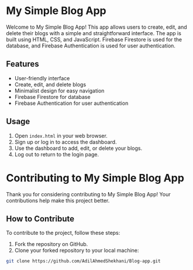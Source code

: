 # My Simple Blog App

Welcome to My Simple Blog App! This app allows users to create, edit, and delete their blogs with a simple and straightforward interface. The app is built using HTML, CSS, and JavaScript. Firebase Firestore is used for the database, and Firebase Authentication is used for user authentication.

## Features

- User-friendly interface
- Create, edit, and delete blogs
- Minimalist design for easy navigation
- Firebase Firestore for database
- Firebase Authentication for user authentication

## Usage

1. Open `index.html` in your web browser.
2. Sign up or log in to access the dashboard.
3. Use the dashboard to add, edit, or delete your blogs.
4. Log out to return to the login page.

# Contributing to My Simple Blog App

Thank you for considering contributing to My Simple Blog App! Your contributions help make this project better.

## How to Contribute

To contribute to the project, follow these steps:

1. Fork the repository on GitHub.
2. Clone your forked repository to your local machine:

```bash
git clone https://github.com/AdilAhmedShekhani/Blog-app.git
